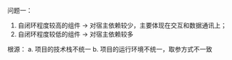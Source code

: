 问题一：

1. 自闭环程度较高的组件 -> 对宿主依赖较少，主要体现在交互和数据通讯上；
2. 自闭环程度较低的组件 -> 对宿主依赖较多 

根源：
a. 项目的技术栈不统一
b. 项目的运行环境不统一，取参方式不一致